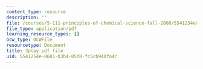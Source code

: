 ```yaml
---
content_type: resource
description: ''
file: /courses/5-111-principles-of-chemical-science-fall-2008/5541254e0681b3b485d0fc5cb940fa4c_Y9QVFYjiOIA.pdf
file_type: application/pdf
learning_resource_types: []
ocw_type: OCWFile
resourcetype: Document
title: 3play pdf file
uid: 5541254e-0681-b3b4-85d0-fc5cb940fa4c
---
```

